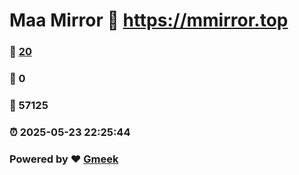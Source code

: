 # Maa Mirror :link: https://mmirror.top 
### :page_facing_up: [20](https://mmirror.top/tag.html) 
### :speech_balloon: 0 
### :hibiscus: 57125 
### :alarm_clock: 2025-05-23 22:25:44 
### Powered by :heart: [Gmeek](https://github.com/Meekdai/Gmeek)
